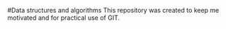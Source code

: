 #Data structures and algorithms
This repository was created to keep me motivated and for practical use of GIT.